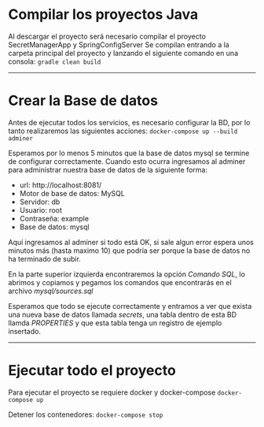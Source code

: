 # Compilar los proyectos Java

Al descargar el proyecto será necesario compilar el proyecto SecretManagerApp y SpringConfigServer
Se compilan entrando a la carpeta principal del proyecto y lanzando el siguiente comando en una consola:
```gradle clean build```

-----------------
# Crear la Base de datos
Antes de ejecutar todos los servicios, es necesario configurar la BD, por lo tanto realizaremos las siguientes acciones:
```docker-compose up --build adminer```

Esperamos por lo menos 5 minutos que la base de datos mysql se termine de configurar correctamente.
Cuando esto ocurra ingresamos al adminer para administrar nuestra base de datos de la siguiente forma:

* url: http://localhost:8081/
* Motor de base de datos: MySQL
* Servidor: db
* Usuario: root
* Contraseña: example
* Base de datos: mysql

Aquí ingresamos al adminer si todo está OK, si sale algun error espera unos minutos más (hasta maximo 10) que podría ser porque la base de datos no ha terminado de subir.

En la parte superior izquierda encontraremos la opción *Comando SQL*, lo abrimos y copiamos y pegamos los comandos que encontrarás en el archivo *mysql/sources.sql*

Esperamos que todo se ejecute correctamente y entramos a ver que exista una nueva base de datos llamada *secrets*, una tabla dentro de esta BD llamda *PROPERTIES* y que esta tabla tenga un registro de ejemplo insertado.

----------------
# Ejecutar todo el proyecto

Para ejecutar el proyecto se requiere docker y docker-compose
```docker-compose up```

Detener los contenedores:
```docker-compose stop```